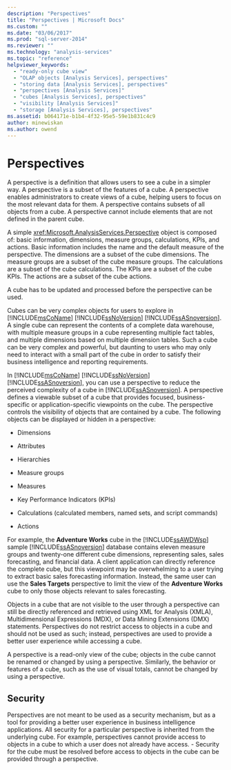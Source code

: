 ```yaml
---
description: "Perspectives"
title: "Perspectives | Microsoft Docs"
ms.custom: ""
ms.date: "03/06/2017"
ms.prod: "sql-server-2014"
ms.reviewer: ""
ms.technology: "analysis-services"
ms.topic: "reference"
helpviewer_keywords: 
  - "ready-only cube view"
  - "OLAP objects [Analysis Services], perspectives"
  - "storing data [Analysis Services], perspectives"
  - "perspectives [Analysis Services]"
  - "cubes [Analysis Services], perspectives"
  - "visibility [Analysis Services]"
  - "storage [Analysis Services], perspectives"
ms.assetid: b064171e-b1b4-4f32-95e5-59e1b831c4c9
author: minewiskan
ms.author: owend
---
```

# Perspectives
  A perspective is a definition that allows users to see a cube in a simpler way. A perspective is a subset of the features of a cube. A perspective enables administrators to create views of a cube, helping users to focus on the most relevant data for them. A perspective contains subsets of all objects from a cube. A perspective cannot include elements that are not defined in the parent cube.  
  
 A simple <xref:Microsoft.AnalysisServices.Perspective> object is composed of: basic information, dimensions, measure groups, calculations, KPIs, and actions. Basic information includes the name and the default measure of the perspective. The dimensions are a subset of the cube dimensions. The measure groups are a subset of the cube measure groups. The calculations are a subset of the cube calculations. The KPIs are a subset of the cube KPIs. The actions are a subset of the cube actions.  
  
 A cube has to be updated and processed before the perspective can be used.  
  
 Cubes can be very complex objects for users to explore in [!INCLUDE[msCoName](../../includes/msconame-md.md)] [!INCLUDE[ssNoVersion](../../includes/ssnoversion-md.md)] [!INCLUDE[ssASnoversion](../../includes/ssasnoversion-md.md)]. A single cube can represent the contents of a complete data warehouse, with multiple measure groups in a cube representing multiple fact tables, and multiple dimensions based on multiple dimension tables. Such a cube can be very complex and powerful, but daunting to users who may only need to interact with a small part of the cube in order to satisfy their business intelligence and reporting requirements.  
  
 In [!INCLUDE[msCoName](../../includes/msconame-md.md)] [!INCLUDE[ssNoVersion](../../includes/ssnoversion-md.md)] [!INCLUDE[ssASnoversion](../../includes/ssasnoversion-md.md)], you can use a perspective to reduce the perceived complexity of a cube in [!INCLUDE[ssASnoversion](../../includes/ssasnoversion-md.md)]. A perspective defines a viewable subset of a cube that provides focused, business-specific or application-specific viewpoints on the cube. The perspective controls the visibility of objects that are contained by a cube. The following objects can be displayed or hidden in a perspective:  
  
-   Dimensions  
  
-   Attributes  
  
-   Hierarchies  
  
-   Measure groups  
  
-   Measures  
  
-   Key Performance Indicators (KPIs)  
  
-   Calculations (calculated members, named sets, and script commands)  
  
-   Actions  
  
 For example, the **Adventure Works** cube in the [!INCLUDE[ssAWDWsp](../../includes/ssawdwsp-md.md)] sample [!INCLUDE[ssASnoversion](../../includes/ssasnoversion-md.md)] database contains eleven measure groups and twenty-one different cube dimensions, representing sales, sales forecasting, and financial data. A client application can directly reference the complete cube, but this viewpoint may be overwhelming to a user trying to extract basic sales forecasting information. Instead, the same user can use the **Sales Targets** perspective to limit the view of the **Adventure Works** cube to only those objects relevant to sales forecasting.  
  
 Objects in a cube that are not visible to the user through a perspective can still be directly referenced and retrieved using XML for Analysis (XMLA), Multidimensional Expressions (MDX), or Data Mining Extensions (DMX) statements. Perspectives do not restrict access to objects in a cube and should not be used as such; instead, perspectives are used to provide a better user experience while accessing a cube.  
  
 A perspective is a read-only view of the cube; objects in the cube cannot be renamed or changed by using a perspective. Similarly, the behavior or features of a cube, such as the use of visual totals, cannot be changed by using a perspective.  
  
## Security  
 Perspectives are not meant to be used as a security mechanism, but as a tool for providing a better user experience in business intelligence applications. All security for a particular perspective is inherited from the underlying cube. For example, perspectives cannot provide access to objects in a cube to which a user does not already have access. - Security for the cube must be resolved before access to objects in the cube can be provided through a perspective.  
  
  
